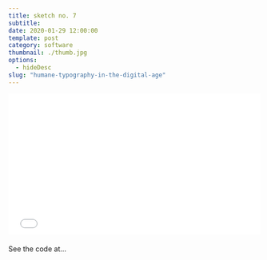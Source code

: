 ```yaml
---
title: sketch no. 7
subtitle:
date: 2020-01-29 12:00:00
template: post
category: software
thumbnail: ./thumb.jpg
options:
  - hideDesc
slug: "humane-typography-in-the-digital-age"
---
```


<style type="text/css">
.resp-container {
  position: relative;
  overflow: hidden;
  padding-top: 56.25%;
  margin-bottom: 20px;
}
.resp-iframe {
    position: absolute;
    top: 0;
    left: 0;
    width: 100%;
    height: 100%;
    border: 0;
}
</style>

<div class="resp-container">
  <iframe id="sketch-7"
      class="resp-iframe"
      title="sketch-7"
      src="/code/viz-rising-pillars"
      scrolling="no">
  </iframe>
</div>

See the code at...
